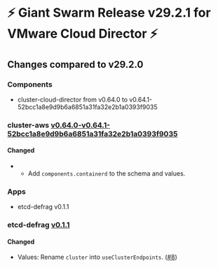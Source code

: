 # :zap: Giant Swarm Release v29.2.1 for VMware Cloud Director :zap:

## Changes compared to v29.2.0

### Components

- cluster-cloud-director from v0.64.0 to v0.64.1-52bcc1a8e9d9b6a6851a31fa32e2b1a0393f9035

### cluster-aws [v0.64.0-v0.64.1-52bcc1a8e9d9b6a6851a31fa32e2b1a0393f9035](https://github.com/giantswarm/cluster-cloud-director/compare/v0.64.0...52bcc1a8e9d9b6a6851a31fa32e2b1a0393f9035)

#### Changed

- - Add `components.containerd` to the schema and values.

### Apps

- etcd-defrag v0.1.1

### etcd-defrag [v0.1.1](https://github.com/giantswarm/etcd-defrag-app/releases/tag/v0.1.1)

#### Changed

- Values: Rename `cluster` into `useClusterEndpoints`. ([#8](https://github.com/giantswarm/etcd-defrag-app/pull/8))
